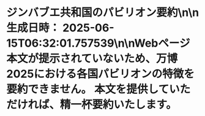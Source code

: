 # ジンバブエ共和国のパビリオン要約\n\n**生成日時：** 2025-06-15T06:32:01.757539\n\nWebページ本文が提示されていないため、万博2025における各国パビリオンの特徴を要約できません。  本文を提供していただければ、精一杯要約いたします。